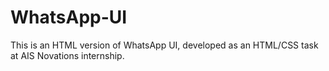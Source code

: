 # WhatsApp-UI

This is an HTML version of WhatsApp UI, developed as an HTML/CSS task at AIS Novations internship.
